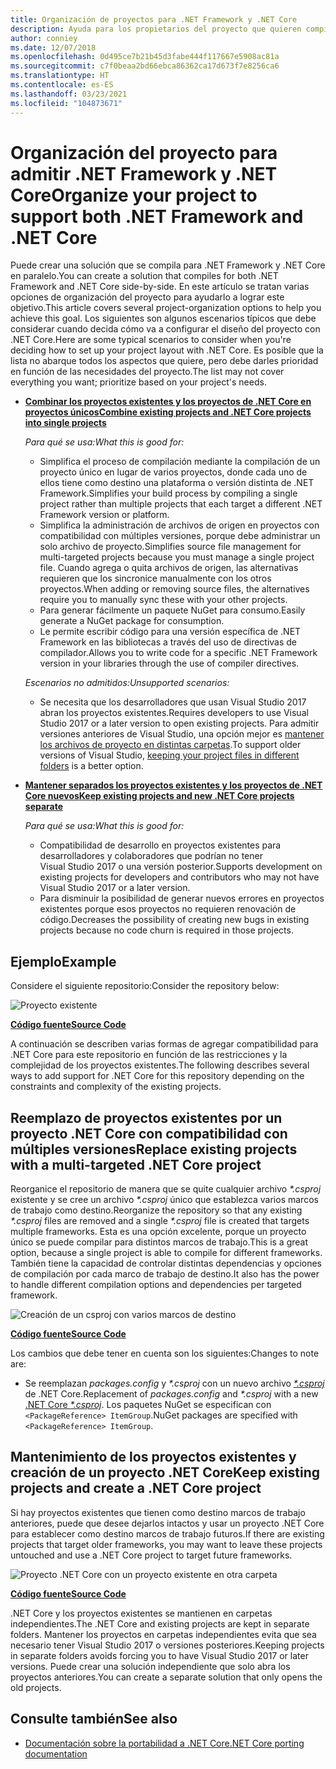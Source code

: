 ```yaml
---
title: Organización de proyectos para .NET Framework y .NET Core
description: Ayuda para los propietarios del proyecto que quieren compilar su solución en .NET Framework y en .NET Core, en paralelo.
author: conniey
ms.date: 12/07/2018
ms.openlocfilehash: 0d495ce7b21b45d3fabe444f117667e5908ac81a
ms.sourcegitcommit: c7f0beaa2bd66ebca86362ca17d673f7e8256ca6
ms.translationtype: HT
ms.contentlocale: es-ES
ms.lasthandoff: 03/23/2021
ms.locfileid: "104873671"
---
```

# <a name="organize-your-project-to-support-both-net-framework-and-net-core"></a><span data-ttu-id="cd95f-103">Organización del proyecto para admitir .NET Framework y .NET Core</span><span class="sxs-lookup"><span data-stu-id="cd95f-103">Organize your project to support both .NET Framework and .NET Core</span></span>

<span data-ttu-id="cd95f-104">Puede crear una solución que se compila para .NET Framework y .NET Core en paralelo.</span><span class="sxs-lookup"><span data-stu-id="cd95f-104">You can create a solution that compiles for both .NET Framework and .NET Core side-by-side.</span></span> <span data-ttu-id="cd95f-105">En este artículo se tratan varias opciones de organización del proyecto para ayudarlo a lograr este objetivo.</span><span class="sxs-lookup"><span data-stu-id="cd95f-105">This article covers several project-organization options to help you achieve this goal.</span></span> <span data-ttu-id="cd95f-106">Los siguientes son algunos escenarios típicos que debe considerar cuando decida cómo va a configurar el diseño del proyecto con .NET Core.</span><span class="sxs-lookup"><span data-stu-id="cd95f-106">Here are some typical scenarios to consider when you're deciding how to set up your project layout with .NET Core.</span></span> <span data-ttu-id="cd95f-107">Es posible que la lista no abarque todos los aspectos que quiere, pero debe darles prioridad en función de las necesidades del proyecto.</span><span class="sxs-lookup"><span data-stu-id="cd95f-107">The list may not cover everything you want; prioritize based on your project's needs.</span></span>

- [<span data-ttu-id="cd95f-108">**Combinar los proyectos existentes y los proyectos de .NET Core en proyectos únicos**</span><span class="sxs-lookup"><span data-stu-id="cd95f-108">**Combine existing projects and .NET Core projects into single projects**</span></span>](#replace-existing-projects-with-a-multi-targeted-net-core-project)

  <span data-ttu-id="cd95f-109">*Para qué se usa:*</span><span class="sxs-lookup"><span data-stu-id="cd95f-109">*What this is good for:*</span></span>
  - <span data-ttu-id="cd95f-110">Simplifica el proceso de compilación mediante la compilación de un proyecto único en lugar de varios proyectos, donde cada uno de ellos tiene como destino una plataforma o versión distinta de .NET Framework.</span><span class="sxs-lookup"><span data-stu-id="cd95f-110">Simplifies your build process by compiling a single project rather than multiple projects that each target a different .NET Framework version or platform.</span></span>
  - <span data-ttu-id="cd95f-111">Simplifica la administración de archivos de origen en proyectos con compatibilidad con múltiples versiones, porque debe administrar un solo archivo de proyecto.</span><span class="sxs-lookup"><span data-stu-id="cd95f-111">Simplifies source file management for multi-targeted projects because you must manage a single project file.</span></span> <span data-ttu-id="cd95f-112">Cuando agrega o quita archivos de origen, las alternativas requieren que los sincronice manualmente con los otros proyectos.</span><span class="sxs-lookup"><span data-stu-id="cd95f-112">When adding or removing source files, the alternatives require you to manually sync these with your other projects.</span></span>
  - <span data-ttu-id="cd95f-113">Para generar fácilmente un paquete NuGet para consumo.</span><span class="sxs-lookup"><span data-stu-id="cd95f-113">Easily generate a NuGet package for consumption.</span></span>
  - <span data-ttu-id="cd95f-114">Le permite escribir código para una versión específica de .NET Framework en las bibliotecas a través del uso de directivas de compilador.</span><span class="sxs-lookup"><span data-stu-id="cd95f-114">Allows you to write code for a specific .NET Framework version in your libraries through the use of compiler directives.</span></span>

  <span data-ttu-id="cd95f-115">*Escenarios no admitidos:*</span><span class="sxs-lookup"><span data-stu-id="cd95f-115">*Unsupported scenarios:*</span></span>
  - <span data-ttu-id="cd95f-116">Se necesita que los desarrolladores que usan Visual Studio 2017 abran los proyectos existentes.</span><span class="sxs-lookup"><span data-stu-id="cd95f-116">Requires developers to use Visual Studio 2017 or a later version to open existing projects.</span></span> <span data-ttu-id="cd95f-117">Para admitir versiones anteriores de Visual Studio, una opción mejor es [mantener los archivos de proyecto en distintas carpetas](#support-vs).</span><span class="sxs-lookup"><span data-stu-id="cd95f-117">To support older versions of Visual Studio, [keeping your project files in different folders](#support-vs) is a better option.</span></span>

- <a name="support-vs"></a><span data-ttu-id="cd95f-118">[**Mantener separados los proyectos existentes y los proyectos de .NET Core nuevos**](#keep-existing-projects-and-create-a-net-core-project)</span><span class="sxs-lookup"><span data-stu-id="cd95f-118">[**Keep existing projects and new .NET Core projects separate**](#keep-existing-projects-and-create-a-net-core-project)</span></span>

  <span data-ttu-id="cd95f-119">*Para qué se usa:*</span><span class="sxs-lookup"><span data-stu-id="cd95f-119">*What this is good for:*</span></span>
  - <span data-ttu-id="cd95f-120">Compatibilidad de desarrollo en proyectos existentes para desarrolladores y colaboradores que podrían no tener Visual Studio 2017 o una versión posterior.</span><span class="sxs-lookup"><span data-stu-id="cd95f-120">Supports development on existing projects for developers and contributors who may not have Visual Studio 2017 or a later version.</span></span>
  - <span data-ttu-id="cd95f-121">Para disminuir la posibilidad de generar nuevos errores en proyectos existentes porque esos proyectos no requieren renovación de código.</span><span class="sxs-lookup"><span data-stu-id="cd95f-121">Decreases the possibility of creating new bugs in existing projects because no code churn is required in those projects.</span></span>

## <a name="example"></a><span data-ttu-id="cd95f-122">Ejemplo</span><span class="sxs-lookup"><span data-stu-id="cd95f-122">Example</span></span>

<span data-ttu-id="cd95f-123">Considere el siguiente repositorio:</span><span class="sxs-lookup"><span data-stu-id="cd95f-123">Consider the repository below:</span></span>

![Proyecto existente](./media/project-structure/existing-project-structure.png)

[<span data-ttu-id="cd95f-125">**Código fuente**</span><span class="sxs-lookup"><span data-stu-id="cd95f-125">**Source Code**</span></span>](https://github.com/dotnet/samples/tree/main/framework/libraries/migrate-library/)

<span data-ttu-id="cd95f-126">A continuación se describen varias formas de agregar compatibilidad para .NET Core para este repositorio en función de las restricciones y la complejidad de los proyectos existentes.</span><span class="sxs-lookup"><span data-stu-id="cd95f-126">The following describes several ways to add support for .NET Core for this repository depending on the constraints and complexity of the existing projects.</span></span>

## <a name="replace-existing-projects-with-a-multi-targeted-net-core-project"></a><span data-ttu-id="cd95f-127">Reemplazo de proyectos existentes por un proyecto .NET Core con compatibilidad con múltiples versiones</span><span class="sxs-lookup"><span data-stu-id="cd95f-127">Replace existing projects with a multi-targeted .NET Core project</span></span>

<span data-ttu-id="cd95f-128">Reorganice el repositorio de manera que se quite cualquier archivo *\*.csproj* existente y se cree un archivo *\*.csproj* único que establezca varios marcos de trabajo como destino.</span><span class="sxs-lookup"><span data-stu-id="cd95f-128">Reorganize the repository so that any existing *\*.csproj* files are removed and a single *\*.csproj* file is created that targets multiple frameworks.</span></span> <span data-ttu-id="cd95f-129">Esta es una opción excelente, porque un proyecto único se puede compilar para distintos marcos de trabajo.</span><span class="sxs-lookup"><span data-stu-id="cd95f-129">This is a great option, because a single project is able to compile for different frameworks.</span></span> <span data-ttu-id="cd95f-130">También tiene la capacidad de controlar distintas dependencias y opciones de compilación por cada marco de trabajo de destino.</span><span class="sxs-lookup"><span data-stu-id="cd95f-130">It also has the power to handle different compilation options and dependencies per targeted framework.</span></span>

![Creación de un csproj con varios marcos de destino](./media/project-structure/multi-targeted-project.png)

[<span data-ttu-id="cd95f-132">**Código fuente**</span><span class="sxs-lookup"><span data-stu-id="cd95f-132">**Source Code**</span></span>](https://github.com/dotnet/samples/tree/main/framework/libraries/migrate-library-csproj/)

<span data-ttu-id="cd95f-133">Los cambios que debe tener en cuenta son los siguientes:</span><span class="sxs-lookup"><span data-stu-id="cd95f-133">Changes to note are:</span></span>

- <span data-ttu-id="cd95f-134">Se reemplazan *packages.config* y *\*.csproj* con un nuevo archivo [*\*.csproj*](https://github.com/dotnet/samples/tree/main/framework/libraries/migrate-library-csproj/src/Car/Car.csproj) de .NET Core.</span><span class="sxs-lookup"><span data-stu-id="cd95f-134">Replacement of *packages.config* and *\*.csproj* with a new [.NET Core *\*.csproj*](https://github.com/dotnet/samples/tree/main/framework/libraries/migrate-library-csproj/src/Car/Car.csproj).</span></span> <span data-ttu-id="cd95f-135">Los paquetes NuGet se especifican con `<PackageReference> ItemGroup`.</span><span class="sxs-lookup"><span data-stu-id="cd95f-135">NuGet packages are specified with `<PackageReference> ItemGroup`.</span></span>

## <a name="keep-existing-projects-and-create-a-net-core-project"></a><span data-ttu-id="cd95f-136">Mantenimiento de los proyectos existentes y creación de un proyecto .NET Core</span><span class="sxs-lookup"><span data-stu-id="cd95f-136">Keep existing projects and create a .NET Core project</span></span>

<span data-ttu-id="cd95f-137">Si hay proyectos existentes que tienen como destino marcos de trabajo anteriores, puede que desee dejarlos intactos y usar un proyecto .NET Core para establecer como destino marcos de trabajo futuros.</span><span class="sxs-lookup"><span data-stu-id="cd95f-137">If there are existing projects that target older frameworks, you may want to leave these projects untouched and use a .NET Core project to target future frameworks.</span></span>

![Proyecto .NET Core con un proyecto existente en otra carpeta](./media/project-structure/separate-projects-same-source.png)

[<span data-ttu-id="cd95f-139">**Código fuente**</span><span class="sxs-lookup"><span data-stu-id="cd95f-139">**Source Code**</span></span>](https://github.com/dotnet/samples/tree/main/framework/libraries/migrate-library-csproj-keep-existing/)

<span data-ttu-id="cd95f-140">.NET Core y los proyectos existentes se mantienen en carpetas independientes.</span><span class="sxs-lookup"><span data-stu-id="cd95f-140">The .NET Core and existing projects are kept in separate folders.</span></span> <span data-ttu-id="cd95f-141">Mantener los proyectos en carpetas independientes evita que sea necesario tener Visual Studio 2017 o versiones posteriores.</span><span class="sxs-lookup"><span data-stu-id="cd95f-141">Keeping projects in separate folders avoids forcing you to have Visual Studio 2017 or later versions.</span></span> <span data-ttu-id="cd95f-142">Puede crear una solución independiente que solo abra los proyectos anteriores.</span><span class="sxs-lookup"><span data-stu-id="cd95f-142">You can create a separate solution that only opens the old projects.</span></span>

## <a name="see-also"></a><span data-ttu-id="cd95f-143">Consulte también</span><span class="sxs-lookup"><span data-stu-id="cd95f-143">See also</span></span>

- [<span data-ttu-id="cd95f-144">Documentación sobre la portabilidad a .NET Core</span><span class="sxs-lookup"><span data-stu-id="cd95f-144">.NET Core porting documentation</span></span>](index.md)
